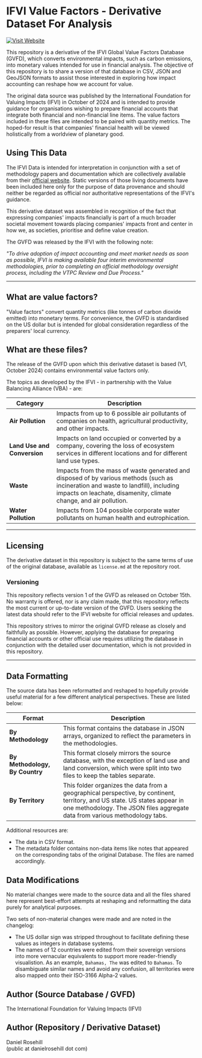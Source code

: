 # IFVI Value Factors - Derivative Dataset For Analysis

[![Visit Website](https://img.shields.io/badge/Visit%20Website-blue)](https://gvfd-analysis.bydanielrosehill.com/)

This repository is a derivative of the IFVI Global Value Factors Database (GVFD), which converts environmental impacts, such as carbon emissions, into monetary values intended for use in financial analysis. The objective of this repository is to share a version of that database in CSV, JSON and GeoJSON formats to assist those interested in exploring how impact accounting can reshape how we account for value.

The original data source was published by the International Foundation for Valuing Impacts (IFVI) in October of 2024 and is intended to provide guidance for organisations wishing to prepare financial accounts that integrate both financial and non-financial line items. The value factors included in these files are intended to be paired with quantity metrics. The hoped-for result is that companies' financial health will be viewed holistically from a worldview of planetary good.

## Using This Data

The IFVI Data is intended for interpretation in conjunction with a set of methodology papers and documentation which are collectively available from their [official website](https://www.ifvi.org). Static versions of those living documents have been included here only for the purpose of data provenance and should neither be regarded as official nor authoritative representations of the IFVI's guidance.

This derivative dataset was assembled in recognition of the fact that expressing companies' impacts financially is part of a much broader societal movement towards placing companies' impacts front and center in how we, as societies, prioritise and define value creation. 

The GVFD was released by the IFVI with the following note:

*"To drive adoption of impact accounting and meet market needs as soon as possible, IFVI is making available four interim environmental methodologies, prior to completing an official methodology oversight process, including the VTPC Review and Due Process."*
 
 ---

## What are value factors?

"Value factors" convert quantity metrics (like tonnes of carbon dioxide emitted) into monetary terms. For convenience, the GVFD is standardised on the US dollar but is intended for global consideration regardless of the preparers' local currency. 

## What are these files?

The release of the GVFD upon which this derivative dataset is based (V1, October 2024) contains environmental value factors only. 

 The topics as developed by the IFVI - in partnership with the Value Balancing Alliance (VBA) - are:

 | Category                 | Description                                                                                                                              |
|--------------------------|------------------------------------------------------------------------------------------------------------------------------------------|
| **Air Pollution**         | Impacts from up to 6 possible air pollutants of companies on health, agricultural productivity, and other impacts.                       |
| **Land Use and Conversion**| Impacts on land occupied or converted by a company, covering the loss of ecosystem services in different locations and for different land use types. |
| **Waste**                 | Impacts from the mass of waste generated and disposed of by various methods (such as incineration and waste to landfill), including impacts on leachate, disamenity, climate change, and air pollution. |
| **Water Pollution**       | Impacts from 104 possible corporate water pollutants on human health and eutrophication.                                                 |

---
 
 ## Licensing

The derivative dataset in this repository is subject to the same terms of use of the original database, available as `license.md` at the repository root. 

### Versioning

This repository reflects version 1 of the GVFD as released on October 15th. No warranty is offered, nor is any claim made, that this repository reflects the most current or up-to-date version of the GVFD. Users seeking the latest data should refer to the IFVI website for official releases and updates.

This repository strives to mirror the original GVFD release as closely and faithfully as possible. However, applying the database for preparing financial accounts or other official use requires utilizing the database in conjunction with the detailed user documentation, which is not provided in this repository.

 ---

 ## Data Formatting

 The source data has been reformatted and reshaped to hopefully provide useful material for a few different analytical perspectives. These are listed below:
 
| **Format**                  | **Description**                                                                                                                                                                                               |
|-----------------------------|---------------------------------------------------------------------------------------------------------------------------------------------------------------------------------------------------------------|
| **By Methodology**           | This format contains the database in JSON arrays, organized to reflect the parameters in the methodologies.                                                                                                   |
| **By Methodology, By Country** | This format closely mirrors the source database, with the exception of land use and land conversion, which were split into two files to keep the tables separate.                                             |
| **By Territory**             | This folder organizes the data from a geographical perspective, by continent, territory, and US state. US states appear in one methodology. The JSON files aggregate data from various methodology tabs. |

Additional resources are:

- The data in CSV format.
- The metadata folder contains non-data items like notes that appeared on the corresponding tabs of the original Database. The files are named accordingly.

## Data Modifications

No material changes were made to the source data and all the files shared here represent best-effort attempts at reshaping and reformatting the data purely for analytical purposes.

Two sets of non-material changes were made and are noted in the changelog:

- The US dollar sign was stripped throughout to facilitate defining these values as integers in database systems. 
- The names of 12 countries were edited from their sovereign versions into more vernacular equivalents to support more reader-friendly visualistion. As an example, `Bahamas, The` was edited to `Bahamas`. To disambiguate similar names and avoid any confusion, all territories were also mapped onto their ISO-3166 Alpha-2 values.

## Author (Source Database / GVFD)

The International Foundation for Valuing Impacts (IFVI)

## Author (Repository / Derivative Dataset)

Daniel Rosehill  
(public at danielrosehill dot com)